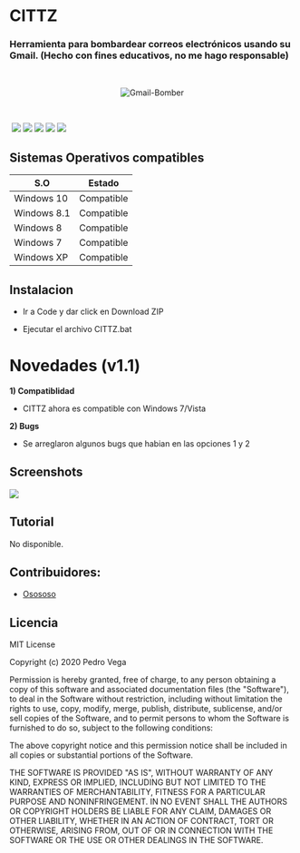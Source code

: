 # CITTZ 
<h3>  Herramienta para bombardear correos electrónicos usando su Gmail. <strong>(Hecho con fines educativos, no me hago responsable)</strong></h3>
<br/>
<p align="center">
<img src="https://imgur.com/a/ruAcTOw.png" title="Gmail-Bomber">
</p>
<br/>

<img src=""> <img src="https://imgur.com/4NzFbFQ.jpg"> <img src="https://imgur.com/l2vHvj8.jpg"> <img src="https://imgur.com/mCapHNr.jpg"> <img src="https://imgur.com/4mZdxc8.jpg"> <img src="https://imgur.com/x4ikBPI.jpg">
<br/>
## Sistemas Operativos compatibles  


|     S.O      |   Estado      |
|--------------|---------------| 
| Windows 10   | Compatible    |
| Windows 8.1  | Compatible    |
| Windows 8    | Compatible    |
| Windows 7    | Compatible    |
| Windows XP   | Compatible    |

## Instalacion 

* Ir a Code y dar click en Download ZIP

* Ejecutar el archivo CITTZ.bat

# Novedades (v1.1)

**1) Compatiblidad**

* CITTZ ahora es compatible con Windows 7/Vista

**2) Bugs**

* Se arreglaron algunos bugs que habian en las opciones <l>1</l> y <l>2</l>

## Screenshots

<img src="https://imgur.com/4iF5eiK.jpg">

## Tutorial 

<p> No disponible.</p>

## Contribuidores: 

- <a href="https://github.com/oscarsanchezt"> Osososo </a>
## Licencia 

MIT License

Copyright (c) 2020 Pedro Vega

Permission is hereby granted, free of charge, to any person obtaining a copy
of this software and associated documentation files (the "Software"), to deal
in the Software without restriction, including without limitation the rights
to use, copy, modify, merge, publish, distribute, sublicense, and/or sell
copies of the Software, and to permit persons to whom the Software is
furnished to do so, subject to the following conditions:

The above copyright notice and this permission notice shall be included in all
copies or substantial portions of the Software.

THE SOFTWARE IS PROVIDED "AS IS", WITHOUT WARRANTY OF ANY KIND, EXPRESS OR
IMPLIED, INCLUDING BUT NOT LIMITED TO THE WARRANTIES OF MERCHANTABILITY,
FITNESS FOR A PARTICULAR PURPOSE AND NONINFRINGEMENT. IN NO EVENT SHALL THE
AUTHORS OR COPYRIGHT HOLDERS BE LIABLE FOR ANY CLAIM, DAMAGES OR OTHER
LIABILITY, WHETHER IN AN ACTION OF CONTRACT, TORT OR OTHERWISE, ARISING FROM,
OUT OF OR IN CONNECTION WITH THE SOFTWARE OR THE USE OR OTHER DEALINGS IN THE
SOFTWARE.
